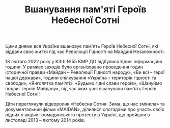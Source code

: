 ﻿---
title: Вшанування пам'яті Героїв Небесної Сотні
---

Цими днями вся Україна вшановує пам'ять Героїв Небесної Сотні, які віддали своє життя під час Революції Гідності на Майдані Незалежності. 

18 лютого 2022 року у КЗШ №55 КМР ДО відбулися Єдині інформаційні години. У рамках заходів було організовано проведення годин історичної правди «Майдан – Революції Гідності народу», «Ви всі – герої нашої держави», години спілкування «Україна – територія гідності та свободи», «Янголятка пам’яті», «Будьмо гідні слави героїв», «Шануймо подвиг героїв Майдану», під час яких учні вшанували пам'ять Героїв Небесної Сотні! 

Діти переглянули відеоролик «Небесна Сотня. Зима, що нас змінила» та документальний фільм «MAIDAN», ділилися спогадами про участь своїх рідних у акціях громадянського протесту в Україні, що пройшли в листопаді 2013 – лютому 2014 років.

<youtube id="be_o0eqJGx4"></youtube>

<slideshow></slideshow>